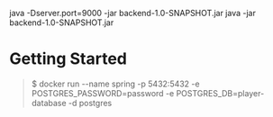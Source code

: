java -Dserver.port=9000 -jar backend-1.0-SNAPSHOT.jar
java -jar backend-1.0-SNAPSHOT.jar

# Getting Started

> $ docker run --name spring -p 5432:5432 -e POSTGRES_PASSWORD=password -e POSTGRES_DB=player-database -d postgres